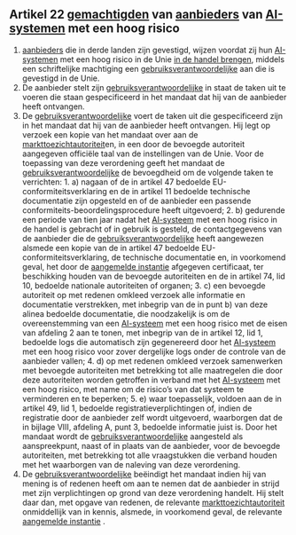 ## Artikel 22 [gemachtigden](a3.md#^gemachtigde) van [aanbieders](a3.md#^aanbieder) van [AI-systemen](a3.md#^ai-systeem) met een hoog risico

1. [aanbieders](a3.md#^aanbieder) die in derde landen zijn gevestigd, wijzen voordat zij hun [AI-systemen](a3.md#^ai-systeem) met een hoog risico in de Unie [in de handel brengen](a3.md#^handel), middels een schriftelijke machtiging een [gebruiksverantwoordelijke](a3.md#^gemachtigde) aan die is gevestigd in de Unie.
2. De aanbieder stelt zijn [gebruiksverantwoordelijke](a3.md#^gemachtigde) in staat de taken uit te voeren die staan gespecificeerd in het mandaat dat hij van de aanbieder heeft ontvangen.
3. De [gebruiksverantwoordelijke](a3.md#^gemachtigde) voert de taken uit die gespecificeerd zijn in het mandaat dat hij van de aanbieder heeft ontvangen. Hij legt op verzoek een kopie van het mandaat over aan de [markttoezichtautoriteit](a3.md#^mta)en, in een door de bevoegde autoriteit aangegeven officiële taal van de instellingen van de Unie. Voor de toepassing van deze verordening geeft het mandaat de [gebruiksverantwoordelijke](a3.md#^gemachtigde) de bevoegdheid om de volgende taken te verrichten: 1. a) nagaan of de in artikel 47 bedoelde EU-conformiteitsverklaring en de in artikel 11 bedoelde technische documentatie zijn opgesteld en of de aanbieder een passende conformiteits-beoordelingsprocedure heeft uitgevoerd; 2. b) gedurende een periode van tien jaar nadat het [AI-systeem](a3.md#^ai-systeem) met een hoog risico in de handel is gebracht of in gebruik is gesteld, de contactgegevens van de aanbieder die de [gebruiksverantwoordelijke](a3.md#^gemachtigde) heeft aangewezen alsmede een kopie van de in artikel 47 bedoelde EU-conformiteitsverklaring, de technische documentatie en, in voorkomend geval, het door de [aangemelde instantie](a3.md#^aanins) afgegeven certificaat, ter beschikking houden van de bevoegde autoriteiten en de in artikel 74, lid 10, bedoelde nationale autoriteiten of organen; 3. c) een bevoegde autoriteit op met redenen omkleed verzoek alle informatie en documentatie verstrekken, met inbegrip van de in punt b) van deze alinea bedoelde documentatie, die noodzakelijk is om de overeenstemming van een [AI-systeem](a3.md#^ai-systeem) met een hoog risico met de eisen van afdeling 2 aan te tonen, met inbegrip van de in artikel 12, lid 1, bedoelde logs die automatisch zijn gegenereerd door het [AI-systeem](a3.md#^ai-systeem) met een hoog risico voor zover dergelijke logs onder de controle van de aanbieder vallen; 4. d) op met redenen omkleed verzoek samenwerken met bevoegde autoriteiten met betrekking tot alle maatregelen die door deze autoriteiten worden getroffen in verband met het [AI-systeem](a3.md#^ai-systeem) met een hoog risico, met name om de risico’s van dat systeem te verminderen en te beperken; 5. e) waar toepasselijk, voldoen aan de in artikel 49, lid 1, bedoelde registratieverplichtingen of, indien de registratie door de aanbieder zelf wordt uitgevoerd, waarborgen dat de in bijlage VIII, afdeling A, punt 3, bedoelde informatie juist is.
   Door het mandaat wordt de [gebruiksverantwoordelijke](a3.md#^gemachtigde) aangesteld als aanspreekpunt, naast of in plaats van de aanbieder, voor de bevoegde autoriteiten, met betrekking tot alle vraagstukken die verband houden met het waarborgen van de naleving van deze verordening.
4. De [gebruiksverantwoordelijke](a3.md#^gemachtigde) beëindigt het mandaat indien hij van mening is of redenen heeft om aan te nemen dat de aanbieder in strijd met zijn verplichtingen op grond van deze verordening handelt. Hij stelt daar dan, met opgave van redenen, de relevante [markttoezichtautoriteit](a3.md#^mta) onmiddellijk van in kennis, alsmede, in voorkomend geval, de relevante [aangemelde instantie](a3.md#^aanins) .
